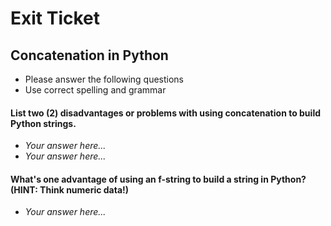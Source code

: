 
# Exit Ticket
## Concatenation in Python

- Please answer the following questions 
- Use correct spelling and grammar

#### List two (2) disadvantages or problems with using concatenation to build Python strings.
- *Your answer here...*
- *Your answer here...*


#### What's one advantage of using an f-string to build a string in Python?  (HINT: Think numeric data!)
- *Your answer here...*





